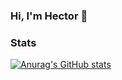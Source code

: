 ### Hi, I'm Hector 👋

### Stats
[![Anurag's GitHub stats](https://github-readme-stats.vercel.app/api?username=HectorMartinDama)](https://github.com/anuraghazra/github-readme-stats)



<!--
**HectorMartinDama/HectorMartinDama** is a ✨ _special_ ✨ repository because its `README.md` (this file) appears on your GitHub profile.

Here are some ideas to get you started:

- 🔭 I’m currently working on ...
- 🌱 I’m currently learning ...
- 👯 I’m looking to collaborate on ...
- 🤔 I’m looking for help with ...
- 💬 Ask me about ...
- 📫 How to reach me: ...
- 😄 Pronouns: ...
- ⚡ Fun fact: ...
-->
